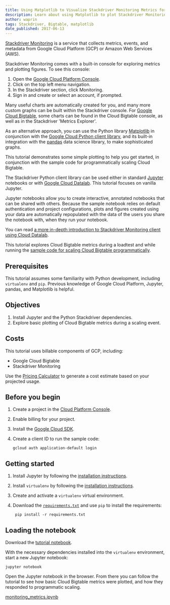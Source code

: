 ```yaml
---
title: Using Matplotlib to Visualize Stackdriver Monitoring Metrics for Cloud Bigtable
description: Learn about using Matplotlib to plot Stackdriver Monitoring metrics for Cloud Bigtable.
author: waprin
tags: Stackdriver, Bigtable, matplotlib
date_published: 2017-06-13
---
```


[Stackdriver Monitoring](https://cloud.google.com/monitoring/) is
a service that collects metrics, events, and metadata from Google Cloud Platform (GCP) or
Amazon Web Services (AWS).

Stackdriver Monitoring comes with a built-in console for exploring metrics and
plotting figures. To see this console:

1. Open the [Google Cloud Platform Console](https://console.cloud.google.com).
1. Click on the top left menu navigation.
1. In the Stackdriver section, click Monitoring.
1. Sign in and create or select an account, if prompted.

Many useful charts are automatically created for you, and many more custom
graphs can be built within the Stackdriver console. For
[Google Cloud Bigtable](https://cloud.google.com/bigtable/), some charts can
be found in the Cloud Bigtable console, as well as in the Stackdriver
'Metrics Explorer'.

As an alternative
approach, you can use the Python library [Matplotlib](https://matplotlib.org/) in conjunction with the
[Google Cloud Python client library](https://github.com/GoogleCloudPlatform/google-cloud-python/tree/master/monitoring),
and its built-in integration with the [pandas](http://pandas.pydata.org/)
data science library, to make sophisticated graphs. 

This tutorial demonstrates
some simple plotting to help you get started, in conjunction with the
sample code for programmatically scaling Cloud Bigtable.

The Stackdriver Python client library can be used either in standard
[Jupyter](http://jupyter.org/) notebooks or with
[Google Cloud Datalab](https://cloud.google.com/datalab/). This tutorial
focuses on vanilla Jupyter.

Jupyter notebooks allow you to create interactive, annotated notebooks that
can be shared with others. Because the sample notebook relies on default
authentication and project configurations, plots and figures created
using your data are automatically repopulated with the data of the users
you share the notebook with, when they run your notebook.

You can read [a more in-depth introduction to Stackdriver Monitoring
client using Cloud Datalab](https://github.com/googledatalab/notebooks/tree/master/tutorials/Stackdriver%20Monitoring).

This tutorial explores Cloud Bigtable metrics during a loadtest
and while running the [sample code for scaling Cloud Bigtable programmatically](https://github.com/GoogleCloudPlatform/python-docs-samples/tree/master/bigtable/autoscaler).

## Prerequisites

This tutorial assumes some familiarity with Python development, including
`virtualenv` and `pip`. Previous knowledge of Google Cloud Platform, Jupyter,
pandas, and Matplotlib is helpful.

## Objectives

1.  Install Jupyter and the Python Stackdriver dependencies.
1.  Explore basic plotting of Cloud Bigtable metrics during a scaling event.

## Costs

This tutorial uses billable components of GCP, including:

- Google Cloud Bigtable
- Stackdriver Monitoring

Use the [Pricing Calculator][pricing] to generate a cost estimate based on your
projected usage.

[pricing]: https://cloud.google.com/products/calculator

## Before you begin

1.  Create a project in the [Cloud Platform Console][console].
1.  Enable billing for your project.
1.  Install the [Google Cloud SDK][cloud-sdk].
1.  Create a client ID to run the sample code:

        gcloud auth application-default login

[console]: https://console.cloud.google.com/
[cloud-sdk]: https://cloud.google.com/sdk/

## Getting started

1.  Install Jupyter by following the [installation instructions](jupyter).

1. Install `virtualenv` by following the [installation instructions](virtualenv).

1. Create and activate a `virtualenv` virtual environment.

1. Download the [`requirements.txt`](requirements.txt) and use `pip` to install
the requirements:

        pip install -r requirements.txt

[jupyter]: http://jupyter.readthedocs.io/en/latest/install.html
[virutalenv]: https://virtualenv.pypa.io/en/stable/installation/
[requirements.txt]: https://github.com/GoogleCloudPlatform/community/blob/master/tutorials/bigtable-stackdriver/requirements.txt

## Loading the notebook

Download the [tutorial notebook](monitoring_metrics.ipynb).

With the necessary dependencies installed into the `virtualenv` environment, start a new
Jupyter notebook:

    jupyter notebook

Open the Jupyter notebook in the browser. From there you can follow the
 tutorial to see how basic Cloud Bigtable metrics were plotted, and how they
 responded to programmatic scaling.

[monitoring_metrics.ipynb](https://github.com/GoogleCloudPlatform/community/blob/master/tutorials/bigtable-stackdriver/monitoring_metrics.ipynb)
